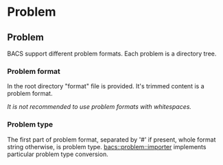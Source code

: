 # Problem

## Problem

BACS support different problem formats.
Each problem is a directory tree.

### Problem format
In the root directory "format" file is provided.
It's trimmed content is a problem format.

*It is not recommended to use problem formats with whitespaces.*

### Problem type
The first part of problem format, separated by '#' if present, whole format string otherwise,
is problem type. [bacs::problem::importer](../include/bacs/problem/importer.hpp)
implements particular problem type conversion.
